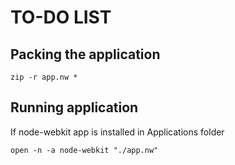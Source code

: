 # TO-DO LIST

## Packing the application

`zip -r app.nw *`


## Running application

If node-webkit app is installed in Applications folder

`open -n -a node-webkit "./app.nw"`
